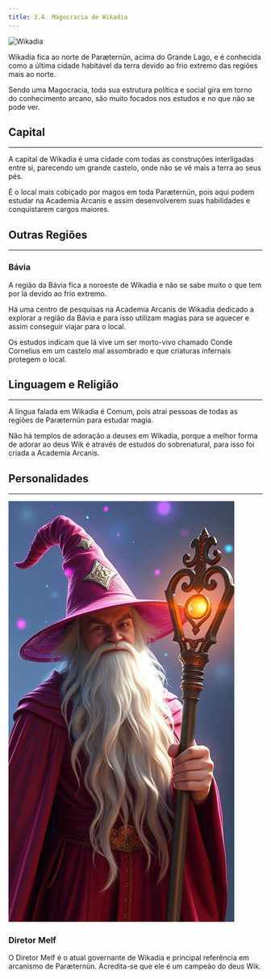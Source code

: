 ```yaml
---
title: 3.4. Magocracia de Wikadia
---
```


![Wikadia](../../../assets/wikadia.jpeg)

Wikadia fica ao norte de Paræternün, acima do Grande Lago, e é conhecida como a última cidade habitável da terra devido ao frio extremo das regiões mais ao norte.

Sendo uma Magocracia, toda sua estrutura política e social gira em torno do conhecimento arcano, são muito focados nos estudos e no que não se pode ver.

## Capital
---
A capital de Wikadia é uma cidade com todas as construções interligadas entre si, parecendo um grande castelo, onde não se vê mais a terra ao seus pés.

É o local mais cobiçado por magos em toda Paræternün, pois aqui podem estudar na Academia Arcanis e assim desenvolverem suas habilidades e conquistarem cargos maiores.

## Outras Regiões
---

### Bávia
A região da Bávia fica a noroeste de Wikadia e não se sabe muito o que tem por lá devido ao frio extremo.

Há uma centro de pesquisas na Academia Arcanis de Wikadia dedicado a explorar a região da Bávia e para isso utilizam magias para se aquecer e assim conseguir viajar para o local.

Os estudos indicam que lá vive um ser morto-vivo chamado Conde Cornelius em um castelo mal assombrado e que criaturas infernais protegem o local.

## Linguagem e Religião
---
A língua falada em Wikadia é Comum, pois atrai pessoas de todas as regiões de Paræternün para estudar magia.

Não há templos de adoração a deuses em Wikadia, porque a melhor forma de adorar ao deus Wik é através de estudos do sobrenatural, para isso foi criada a Academia Arcanis.

## Personalidades
---

![Melf](../../../assets/melf.jpeg)
### Diretor Melf 

O Diretor Melf é o atual governante de Wikadia e principal referência em arcanismo de Paræternün. Acredita-se que ele é um campeão do deus Wik.